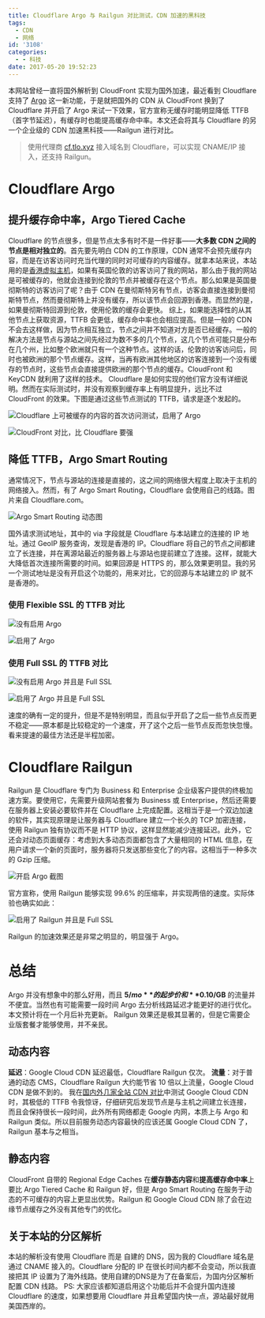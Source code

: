 ```yaml
---
title: Cloudflare Argo 与 Railgun 对比测试，CDN 加速的黑科技
tags:
  - CDN
  - 网络
id: '3108'
categories:
  - - 科技
date: 2017-05-20 19:52:23
---
```


本网站曾经一直将国外解析到 CloudFront 实现为国外加速，最近看到 Cloudflare 支持了 [Argo](https://blog.cloudflare.com/argo/) 这一新功能，于是就把国外的 CDN 从 CloudFront 换到了 Cloudflare 并开启了 Argo 来试一下效果，官方宣称无缓存时能明显降低 TTFB（首字节延迟），有缓存时也能提高缓存命中率。本文还会将其与 Cloudflare 的另一个企业级的 CDN 加速黑科技——Railgun 进行对比。
<!-- more -->

> 使用代理商 [cf.tlo.xyz](https://cf.tlo.xyz) 接入域名到 Cloudflare，可以实现 CNAME/IP 接入，还支持 Railgun。

# Cloudflare Argo

## 提升缓存命中率，Argo Tiered Cache

Cloudflare 的节点很多，但是节点太多有时不是一件好事——**大多数 CDN 之间的节点是相对独立的**。首先要先明白 CDN 的工作原理，CDN 通常不会预先缓存内容，而是在访客访问时充当代理的同时对可缓存的内容缓存。就拿本站来说，本站用的是[香港虚拟主机](https://domain.tloxygen.com/web-hosting/index.php)，如果有英国伦敦的访客访问了我的网站，那么由于我的网站是可被缓存的，他就会连接到伦敦的节点并被缓存在这个节点。那么如果是英国曼彻斯特的访客访问了呢？由于 CDN 在曼彻斯特另有节点，访客会直接连接到曼彻斯特节点，然而曼彻斯特上并没有缓存，所以该节点会回源到香港。而显然的是，如果曼彻斯特回源到伦敦，使用伦敦的缓存会更快。 综上，如果能选择性的从其他节点上获取资源，TTFB 会更低，缓存命中率也会相应提高。但是一般的 CDN 不会去这样做，因为节点相互独立，节点之间并不知道对方是否已经缓存。一般的解决方法是节点与源站之间先经过为数不多的几个节点，这几个节点可能只是分布在几个州，比如整个欧洲就只有一个这种节点。这样的话，伦敦的访客访问后，同时也被欧洲的那个节点缓存。这样，当再有欧洲其他地区的访客连接到一个没有缓存的节点时，这些节点会直接提供欧洲的那个节点的缓存。CloudFront 和 KeyCDN 就利用了这样的技术。 Cloudflare 是如何实现的他们官方没有详细说明。然而在实际测试时，并没有观察到缓存率上有明显提升，远比不过 CloudFront 的效果。下图是通过这些节点测试的 TTFB，请求是逐个发起的。

![Cloudflare 上可被缓存的内容的首次访问测试，启用了 Argo](/cdn-cgi/imagedelivery/6T-behmofKYLsxlrK0l_MQ/8de6cedb-1c45-4213-70ad-1ddcdd41fe00/large)

![CloudFront 对比，比 Cloudflare 要强](/cdn-cgi/imagedelivery/6T-behmofKYLsxlrK0l_MQ/f8f3f0a4-e1b0-4f56-8b44-f2edca0f3900/large)

## 降低 TTFB，Argo Smart Routing

通常情况下，节点与源站的连接是直接的，这之间的网络很大程度上取决于主机的网络接入。然而，有了 Argo Smart Routing，Cloudflare 会使用自己的线路。图片来自 Cloudflare.com。

![Argo Smart Routing 动态图](/cdn-cgi/imagedelivery/6T-behmofKYLsxlrK0l_MQ/e391b842-4665-4aa5-b14a-02bcf8153300/large)

国外请求测试地址，其中的 via 字段就是 Cloudflare 与本站建立的连接的 IP 地址。通过 GeoIP 服务查询，发现是香港的 IP。Cloudflare 将自己的节点之间都建立了长连接，并在离源站最近的服务器上与源站也提前建立了连接。这样，就能大大降低首次连接所需要的时间。如果回源是 HTTPS 的，那么效果更明显。我的另一个测试地址是没有开启这个功能的，用来对比，它的回源与本站建立的 IP 就不是香港的。

### 使用 Flexible SSL 的 TTFB 对比

![没有启用 Argo](/cdn-cgi/imagedelivery/6T-behmofKYLsxlrK0l_MQ/b914afdf-b3a1-4116-6f3c-ef8bf6de6500/large)

![启用了 Argo](/cdn-cgi/imagedelivery/6T-behmofKYLsxlrK0l_MQ/96b667b0-8f12-4dfc-ad2a-ae9e6fe16900/large)

### 使用 Full SSL 的 TTFB 对比


![没有启用 Argo 并且是 Full SSL](/cdn-cgi/imagedelivery/6T-behmofKYLsxlrK0l_MQ/effedd42-2a20-49bf-083c-7d4ac1bd7500/large)

![启用了 Argo 并且是 Full SSL](/cdn-cgi/imagedelivery/6T-behmofKYLsxlrK0l_MQ/7951369b-666a-4073-ffe1-5e754b050600/large)

速度的确有一定的提升，但是不是特别明显，而且似乎开启了之后一些节点反而更不稳定——原本都是比较稳定的一个速度，开了这个之后一些节点反而忽快忽慢。看来提速的最佳方法还是半程加密。

# Cloudflare Railgun

Railgun 是 Cloudflare 专门为 Business 和 Enterprise 企业级客户提供的终极加速方案。要使用它，先需要升级网站套餐为 Business 或 Enterprise，然后还需要在服务器上安装必要软件并在 Cloudflare 上完成配置。这相当于是一个双边加速的软件，其实现原理是让服务器与 Cloudflare 建立一个长久的 TCP 加密连接，使用 Railgun 独有协议而不是 HTTP 协议，这样显然能减少连接延迟。此外，它还会对动态页面缓存：考虑到大多动态页面都包含了大量相同的 HTML 信息，在用户请求一个新的页面时，服务器将只发送那些变化了的内容。这相当于一种多次的 Gzip 压缩。

![开启 Argo 截图](/cdn-cgi/imagedelivery/6T-behmofKYLsxlrK0l_MQ/f82ebb62-e26e-4073-ec26-1ba0c4082700/large)

官方宣称，使用 Railgun 能够实现 99.6% 的压缩率，并实现两倍的速度。实际体验也确实如此：

![启用了 Railgun 并且是 Full SSL](/cdn-cgi/imagedelivery/6T-behmofKYLsxlrK0l_MQ/19978f5e-0671-42c4-6555-313c7400c100/large)

Railgun 的加速效果还是非常之明显的，明显强于 Argo。

# 总结

Argo 并没有想象中的那么好用，而且 **$5/mo** 的起步价和 **$0.10/GB** 的流量并不便宜。当然也有可能需要一段时间 Argo 去分析线路延迟才能更好的进行优化。本文预计将在一个月后补充更新。 Railgun 效果还是极其显著的，但是它需要企业版套餐才能够使用，并不亲民。

## 动态内容

**延迟**：Google Cloud CDN 延迟最低，Cloudflare Railgun 仅次。 **流量**：对于普通的动态 CMS，Cloudflare Railgun 大约能节省 10 倍以上流量，Google Cloud CDN 是做不到的。 我在[国内外几家全站 CDN 对比](https://guozeyu.com/2017/01/wordpress-full-site-cdn/)中测试 Google Cloud CDN 时，其极低的 TTFB 令我惊讶，仔细研究后发现节点是与主机之间建立长连接，而且会保持很长一段时间，此外所有网络都走 Google 内网，本质上与 Argo 和 Railgun 类似。所以目前服务动态内容最快的应该还属 Google Cloud CDN 了，Railgun 基本与之相当。

## 静态内容

CloudFront 自带的 Regional Edge Caches 在**缓存静态内容**和**提高缓存命中率**上要比 Argo Tiered Cache 和 Railgun 好，但是 Argo Smart Routing 在服务于动态的不可缓存的内容上更显出优势。Railgun 和 Google Cloud CDN 除了会在边缘节点缓存之外没有其他专门的优化。

## 关于本站的分区解析

本站的解析没有使用 Cloudflare 而是 自建的 DNS，因为我的 Cloudflare 域名是通过 CNAME 接入的。Cloudflare 分配的 IP 在很长时间内都不会变动，所以我直接把其 IP 设置为了海外线路。使用自建的DNS是为了在备案后，为国内分区解析配置 CDN 线路。 PS: 大家应该都知道启用这个功能后并不会提升国内连接 Cloudflare 的速度，如果想要用 Cloudflare 并且希望国内快一点，源站最好就用美国西岸的。
